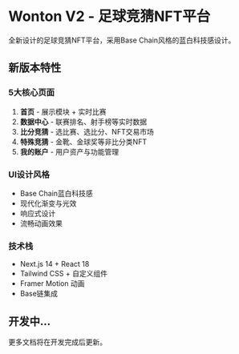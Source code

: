 # Wonton V2 - 足球竞猜NFT平台

全新设计的足球竞猜NFT平台，采用Base Chain风格的蓝白科技感设计。

## 新版本特性

### 5大核心页面
1. **首页** - 展示模块 + 实时比赛
2. **数据中心** - 联赛排名、射手榜等实时数据
3. **比分竞猜** - 选比赛、选比分、NFT交易市场
4. **特殊竞猜** - 金靴、金球奖等非比分类NFT
5. **我的账户** - 用户资产与功能管理

### UI设计风格
- Base Chain蓝白科技感
- 现代化渐变与光效
- 响应式设计
- 流畅动画效果

### 技术栈
- Next.js 14 + React 18
- Tailwind CSS + 自定义组件
- Framer Motion 动画
- Base链集成

## 开发中...

更多文档将在开发完成后更新。